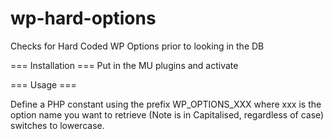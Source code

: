 wp-hard-options
===============

Checks for Hard Coded WP Options prior to looking in the DB

=== Installation ===
Put in the MU plugins and activate

=== Usage ===

Define a PHP constant using the prefix WP_OPTIONS_XXX where xxx is the option name you want to retrieve (Note is in Capitalised, regardless of case) switches to lowercase.